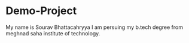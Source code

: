 # Demo-Project
My name is Sourav Bhattacahryya
I am persuing my b.tech degree from meghnad saha institute of technology.
